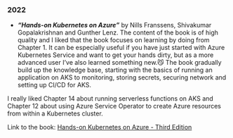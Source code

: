 ### 2022

* ***“Hands-on Kubernetes on Azure”*** by Nills Franssens, Shivakumar Gopalakrishnan and Gunther Lenz. 
The content of the book is of high quality and I liked that the book focuses on learning by doing from Chapter 1. It can be especially useful if you have just started with Azure Kubernetes Service and want to get your hands dirty, but as a more advanced user I’ve also learned something new.😼 The book gradually build up the knowledge base, starting with the basics of running an application on AKS to monitoring, storing secrets, securing network and setting up CI/CD for AKS. 

I really liked Chapter 14 about running serverless functions on AKS and Chapter 12 about using Azure Service Operator to create Azure resources from within a Kubernetes cluster.

Link to the book: [Hands-on Kubernetes on Azure - Third Edition](https://www.packtpub.com/product/hands-on-kubernetes-on-azure-third-edition/9781801079945)